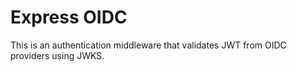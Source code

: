 # Express OIDC

This is an authentication middleware that validates JWT from OIDC providers using JWKS.
